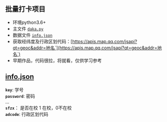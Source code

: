 ## 批量打卡项目
- 环境python3.6+
- 主文件 [`daka.py`](daka.py)
- 数据文件 [`info.json`](info.json)
- 获取经纬度及行政区划代码：[https://apis.map.qq.com/jsapi?qt=geoc&addr=地名`](https://apis.map.qq.com/jsapi?qt=geoc&addr=地名`)
- 早期作品，代码很拉，将就看，仅供学习参考

## [info.json](info.json)
**`key`**: 学号  
**`password`**: 密码  
...  
**`sfzx`**： 是否在校 1 在校，0不在校  
**`adcode`**: 行政区划代码  
  
